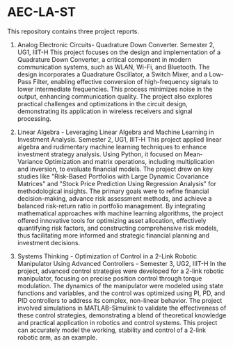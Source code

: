 # AEC-LA-ST

This repository contains three project reports. 

1) Analog Electronic Circuits- Quadrature Down Converter. Semester 2, UG1, IIIT-H
   This project focuses on the design and implementation of a Quadrature Down Converter, a critical component in modern communication systems, such as WLAN, Wi-Fi, and Bluetooth. The design incorporates a Quadrature Oscillator, a Switch
   Mixer, and a Low-Pass Filter, enabling effective conversion of high-frequency signals to lower intermediate frequencies. This process minimizes noise in the output, enhancing communication quality. The project also explores practical
   challenges and optimizations in the circuit design, demonstrating its application in wireless receivers and signal processing.

2) Linear Algebra - Leveraging Linear Algebra and Machine Learning in Investment Analysis. Semester 2, UG1, IIIT-H
   This project applied linear algebra and rudimentary machine learning techniques to enhance investment strategy analysis. Using Python, it focused on Mean-Variance Optimization and matrix operations, including multiplication and inversion,
   to evaluate financial models. The project drew on key studies like "Risk-Based Portfolios with Large Dynamic Covariance Matrices" and "Stock Price Prediction Using Regression Analysis" for methodological insights. The primary goals were
   to refine financial decision-making, advance risk assessment methods, and achieve a balanced risk-return ratio in portfolio management. By integrating mathematical approaches with machine learning algorithms, the project offered
   innovative tools for optimizing asset allocation, effectively quantifying risk factors, and constructing comprehensive risk models, thus facilitating more informed and strategic financial planning and investment decisions.
  

3) Systems Thinking - Optimization of Control in a 2-Link Robotic Manipulator Using Advanced Controllers - Semester 3, UG2, IIIT-H
   In the project, advanced control strategies were developed for a 2-link robotic manipulator, focusing on precise position control through torque modulation. The dynamics of the manipulator were modeled using state
   functions and variables, and the control was optimized using PI, PD, and PID controllers to address its complex, non-linear behavior. The project involved simulations in MATLAB-Simulink to validate the effectiveness of these control
   strategies, demonstrating a blend of theoretical knowledge and practical application in robotics and control systems. This project can accurately model the working, stability and control of a 2-link robotic arm, as an example. 

